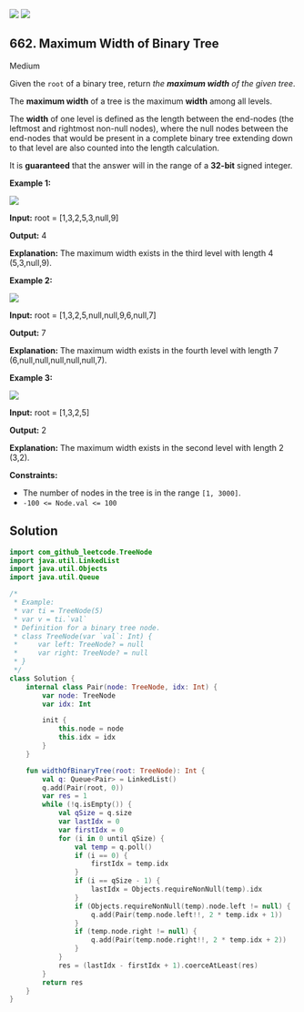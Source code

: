 [![](https://img.shields.io/github/stars/javadev/LeetCode-in-Kotlin?label=Stars&style=flat-square)](https://github.com/javadev/LeetCode-in-Kotlin)
[![](https://img.shields.io/github/forks/javadev/LeetCode-in-Kotlin?label=Fork%20me%20on%20GitHub%20&style=flat-square)](https://github.com/javadev/LeetCode-in-Kotlin/fork)

## 662\. Maximum Width of Binary Tree

Medium

Given the `root` of a binary tree, return _the **maximum width** of the given tree_.

The **maximum width** of a tree is the maximum **width** among all levels.

The **width** of one level is defined as the length between the end-nodes (the leftmost and rightmost non-null nodes), where the null nodes between the end-nodes that would be present in a complete binary tree extending down to that level are also counted into the length calculation.

It is **guaranteed** that the answer will in the range of a **32-bit** signed integer.

**Example 1:**

![](https://assets.leetcode.com/uploads/2021/05/03/width1-tree.jpg)

**Input:** root = [1,3,2,5,3,null,9]

**Output:** 4

**Explanation:** The maximum width exists in the third level with length 4 (5,3,null,9).

**Example 2:**

![](https://assets.leetcode.com/uploads/2022/03/14/maximum-width-of-binary-tree-v3.jpg)

**Input:** root = [1,3,2,5,null,null,9,6,null,7]

**Output:** 7

**Explanation:** The maximum width exists in the fourth level with length 7 (6,null,null,null,null,null,7).

**Example 3:**

![](https://assets.leetcode.com/uploads/2021/05/03/width3-tree.jpg)

**Input:** root = [1,3,2,5]

**Output:** 2

**Explanation:** The maximum width exists in the second level with length 2 (3,2).

**Constraints:**

*   The number of nodes in the tree is in the range `[1, 3000]`.
*   `-100 <= Node.val <= 100`

## Solution

```kotlin
import com_github_leetcode.TreeNode
import java.util.LinkedList
import java.util.Objects
import java.util.Queue

/*
 * Example:
 * var ti = TreeNode(5)
 * var v = ti.`val`
 * Definition for a binary tree node.
 * class TreeNode(var `val`: Int) {
 *     var left: TreeNode? = null
 *     var right: TreeNode? = null
 * }
 */
class Solution {
    internal class Pair(node: TreeNode, idx: Int) {
        var node: TreeNode
        var idx: Int

        init {
            this.node = node
            this.idx = idx
        }
    }

    fun widthOfBinaryTree(root: TreeNode): Int {
        val q: Queue<Pair> = LinkedList()
        q.add(Pair(root, 0))
        var res = 1
        while (!q.isEmpty()) {
            val qSize = q.size
            var lastIdx = 0
            var firstIdx = 0
            for (i in 0 until qSize) {
                val temp = q.poll()
                if (i == 0) {
                    firstIdx = temp.idx
                }
                if (i == qSize - 1) {
                    lastIdx = Objects.requireNonNull(temp).idx
                }
                if (Objects.requireNonNull(temp).node.left != null) {
                    q.add(Pair(temp.node.left!!, 2 * temp.idx + 1))
                }
                if (temp.node.right != null) {
                    q.add(Pair(temp.node.right!!, 2 * temp.idx + 2))
                }
            }
            res = (lastIdx - firstIdx + 1).coerceAtLeast(res)
        }
        return res
    }
}
```